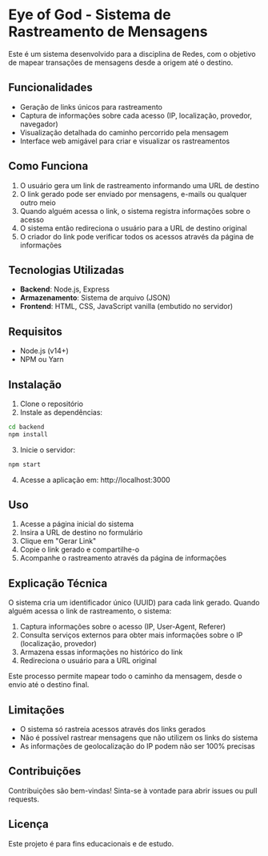 # Eye of God - Sistema de Rastreamento de Mensagens

Este é um sistema desenvolvido para a disciplina de Redes, com o objetivo de mapear transações de mensagens desde a origem até o destino.

## Funcionalidades

- Geração de links únicos para rastreamento
- Captura de informações sobre cada acesso (IP, localização, provedor, navegador)
- Visualização detalhada do caminho percorrido pela mensagem
- Interface web amigável para criar e visualizar os rastreamentos

## Como Funciona

1. O usuário gera um link de rastreamento informando uma URL de destino
2. O link gerado pode ser enviado por mensagens, e-mails ou qualquer outro meio
3. Quando alguém acessa o link, o sistema registra informações sobre o acesso
4. O sistema então redireciona o usuário para a URL de destino original
5. O criador do link pode verificar todos os acessos através da página de informações

## Tecnologias Utilizadas

- **Backend**: Node.js, Express
- **Armazenamento**: Sistema de arquivo (JSON)
- **Frontend**: HTML, CSS, JavaScript vanilla (embutido no servidor)

## Requisitos

- Node.js (v14+)
- NPM ou Yarn

## Instalação

1. Clone o repositório
2. Instale as dependências:

```bash
cd backend
npm install
```

3. Inicie o servidor:

```bash
npm start
```

4. Acesse a aplicação em: http://localhost:3000

## Uso

1. Acesse a página inicial do sistema
2. Insira a URL de destino no formulário
3. Clique em "Gerar Link"
4. Copie o link gerado e compartilhe-o
5. Acompanhe o rastreamento através da página de informações

## Explicação Técnica

O sistema cria um identificador único (UUID) para cada link gerado. Quando alguém acessa o link de rastreamento, o sistema:

1. Captura informações sobre o acesso (IP, User-Agent, Referer)
2. Consulta serviços externos para obter mais informações sobre o IP (localização, provedor)
3. Armazena essas informações no histórico do link
4. Redireciona o usuário para a URL original

Este processo permite mapear todo o caminho da mensagem, desde o envio até o destino final.

## Limitações

- O sistema só rastreia acessos através dos links gerados
- Não é possível rastrear mensagens que não utilizem os links do sistema
- As informações de geolocalização do IP podem não ser 100% precisas

## Contribuições

Contribuições são bem-vindas! Sinta-se à vontade para abrir issues ou pull requests.

## Licença

Este projeto é para fins educacionais e de estudo. 